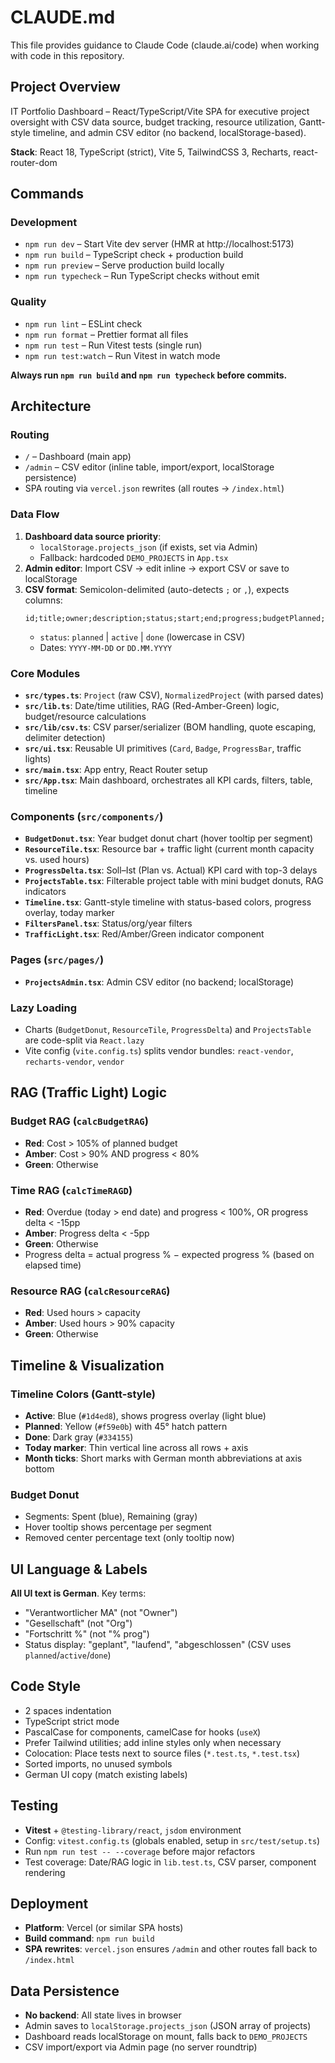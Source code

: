 # CLAUDE.md

This file provides guidance to Claude Code (claude.ai/code) when working with code in this repository.

## Project Overview

IT Portfolio Dashboard – React/TypeScript/Vite SPA for executive project oversight with CSV data source, budget tracking, resource utilization, Gantt-style timeline, and admin CSV editor (no backend, localStorage-based).

**Stack**: React 18, TypeScript (strict), Vite 5, TailwindCSS 3, Recharts, react-router-dom

## Commands

### Development
- `npm run dev` – Start Vite dev server (HMR at http://localhost:5173)
- `npm run build` – TypeScript check + production build
- `npm run preview` – Serve production build locally
- `npm run typecheck` – Run TypeScript checks without emit

### Quality
- `npm run lint` – ESLint check
- `npm run format` – Prettier format all files
- `npm run test` – Run Vitest tests (single run)
- `npm run test:watch` – Run Vitest in watch mode

**Always run `npm run build` and `npm run typecheck` before commits.**

## Architecture

### Routing
- `/` – Dashboard (main app)
- `/admin` – CSV editor (inline table, import/export, localStorage persistence)
- SPA routing via `vercel.json` rewrites (all routes → `/index.html`)

### Data Flow
1. **Dashboard data source priority**:
   - `localStorage.projects_json` (if exists, set via Admin)
   - Fallback: hardcoded `DEMO_PROJECTS` in `App.tsx`
2. **Admin editor**: Import CSV → edit inline → export CSV or save to localStorage
3. **CSV format**: Semicolon-delimited (auto-detects `;` or `,`), expects columns:
   ```
   id;title;owner;description;status;start;end;progress;budgetPlanned;costToDate;hoursPerMonth;org
   ```
   - `status`: `planned` | `active` | `done` (lowercase in CSV)
   - Dates: `YYYY-MM-DD` or `DD.MM.YYYY`

### Core Modules
- **`src/types.ts`**: `Project` (raw CSV), `NormalizedProject` (with parsed dates)
- **`src/lib.ts`**: Date/time utilities, RAG (Red-Amber-Green) logic, budget/resource calculations
- **`src/lib/csv.ts`**: CSV parser/serializer (BOM handling, quote escaping, delimiter detection)
- **`src/ui.tsx`**: Reusable UI primitives (`Card`, `Badge`, `ProgressBar`, traffic lights)
- **`src/main.tsx`**: App entry, React Router setup
- **`src/App.tsx`**: Main dashboard, orchestrates all KPI cards, filters, table, timeline

### Components (`src/components/`)
- **`BudgetDonut.tsx`**: Year budget donut chart (hover tooltip per segment)
- **`ResourceTile.tsx`**: Resource bar + traffic light (current month capacity vs. used hours)
- **`ProgressDelta.tsx`**: Soll–Ist (Plan vs. Actual) KPI card with top-3 delays
- **`ProjectsTable.tsx`**: Filterable project table with mini budget donuts, RAG indicators
- **`Timeline.tsx`**: Gantt-style timeline with status-based colors, progress overlay, today marker
- **`FiltersPanel.tsx`**: Status/org/year filters
- **`TrafficLight.tsx`**: Red/Amber/Green indicator component

### Pages (`src/pages/`)
- **`ProjectsAdmin.tsx`**: Admin CSV editor (no backend; localStorage)

### Lazy Loading
- Charts (`BudgetDonut`, `ResourceTile`, `ProgressDelta`) and `ProjectsTable` are code-split via `React.lazy`
- Vite config (`vite.config.ts`) splits vendor bundles: `react-vendor`, `recharts-vendor`, `vendor`

## RAG (Traffic Light) Logic

### Budget RAG (`calcBudgetRAG`)
- **Red**: Cost > 105% of planned budget
- **Amber**: Cost > 90% AND progress < 80%
- **Green**: Otherwise

### Time RAG (`calcTimeRAGD`)
- **Red**: Overdue (today > end date) and progress < 100%, OR progress delta < -15pp
- **Amber**: Progress delta < -5pp
- **Green**: Otherwise
- Progress delta = actual progress % − expected progress % (based on elapsed time)

### Resource RAG (`calcResourceRAG`)
- **Red**: Used hours > capacity
- **Amber**: Used hours > 90% capacity
- **Green**: Otherwise

## Timeline & Visualization

### Timeline Colors (Gantt-style)
- **Active**: Blue (`#1d4ed8`), shows progress overlay (light blue)
- **Planned**: Yellow (`#f59e0b`) with 45° hatch pattern
- **Done**: Dark gray (`#334155`)
- **Today marker**: Thin vertical line across all rows + axis
- **Month ticks**: Short marks with German month abbreviations at axis bottom

### Budget Donut
- Segments: Spent (blue), Remaining (gray)
- Hover tooltip shows percentage per segment
- Removed center percentage text (only tooltip now)

## UI Language & Labels

**All UI text is German**. Key terms:
- "Verantwortlicher MA" (not "Owner")
- "Gesellschaft" (not "Org")
- "Fortschritt %" (not "% prog")
- Status display: "geplant", "laufend", "abgeschlossen" (CSV uses `planned`/`active`/`done`)

## Code Style

- 2 spaces indentation
- TypeScript strict mode
- PascalCase for components, camelCase for hooks (`useX`)
- Prefer Tailwind utilities; add inline styles only when necessary
- Colocation: Place tests next to source files (`*.test.ts`, `*.test.tsx`)
- Sorted imports, no unused symbols
- German UI copy (match existing labels)

## Testing

- **Vitest** + `@testing-library/react`, `jsdom` environment
- Config: `vitest.config.ts` (globals enabled, setup in `src/test/setup.ts`)
- Run `npm run test -- --coverage` before major refactors
- Test coverage: Date/RAG logic in `lib.test.ts`, CSV parser, component rendering

## Deployment

- **Platform**: Vercel (or similar SPA hosts)
- **Build command**: `npm run build`
- **SPA rewrites**: `vercel.json` ensures `/admin` and other routes fall back to `/index.html`

## Data Persistence

- **No backend**: All state lives in browser
- Admin saves to `localStorage.projects_json` (JSON array of projects)
- Dashboard reads localStorage on mount, falls back to `DEMO_PROJECTS`
- CSV import/export via Admin page (no server roundtrip)
